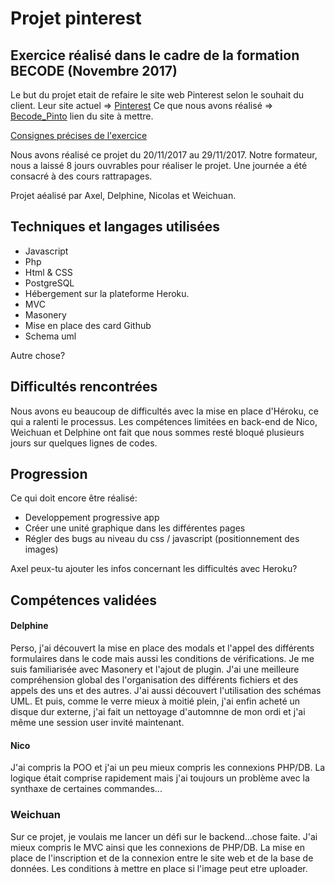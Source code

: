 # Projet pinterest

## Exercice réalisé dans le cadre de la formation BECODE (Novembre 2017)

Le but du projet etait de refaire le site web Pinterest selon le souhait du client. 
Leur site actuel =>  [Pinterest](https://www.pinterest.com/)
Ce que nous avons réalisé => [Becode_Pinto]() lien du site à mettre. 

[Consignes précises de l'exercice](https://github.com/becodeorg/Lovelace-promo-2/blob/master/Projects/projet-pinterest/readme.md)

Nous avons réalisé ce projet du 20/11/2017 au 29/11/2017.
Notre formateur, nous a laissé 8 jours ouvrables pour réaliser le projet. Une journée a été consacré à des cours rattrapages.

Projet aéalisé par Axel, Delphine, Nicolas et Weichuan.

## Techniques et langages utilisées
* Javascript 
* Php
* Html & CSS
* PostgreSQL
* Hébergement sur la plateforme Heroku.
* MVC
* Masonery
* Mise en place des card Github
* Schema uml

Autre chose? 

## Difficultés rencontrées
Nous avons eu beaucoup de difficultés avec la mise en place d'Héroku, ce qui a ralenti le processus. Les compétences limitées en back-end de Nico, Weichuan et Delphine ont fait que nous sommes resté bloqué plusieurs jours sur quelques lignes de codes.

## Progression
Ce qui doit encore être réalisé: 
* Developpement progressive app
* Créer une unité graphique dans les différentes pages
* Régler des bugs au niveau du css / javascript (positionnement des images) 

Axel peux-tu ajouter les infos concernant les difficultés avec Heroku? 

## Compétences validées

#### Delphine 
Perso, j'ai découvert la mise en place des modals et l'appel des différents formulaires dans le code mais aussi les conditions de vérifications. Je me suis familiarisée avec Masonery et l'ajout de plugin. J'ai une meilleure compréhension global des l'organisation des différents fichiers et des appels des uns et des autres. J'ai aussi découvert l'utilisation des schémas UML. Et puis, comme le verre mieux à moitié plein, j'ai enfin acheté un disque dur externe, j'ai fait un nettoyage d'automnne de mon ordi et j'ai même une session user invité maintenant. 

#### Nico 
J'ai compris la POO et j'ai un peu mieux compris les connexions PHP/DB. La logique était comprise rapidement mais j'ai toujours un problème avec la synthaxe de certaines commandes...

### Weichuan 

Sur ce projet, je voulais me lancer un défi sur le backend...chose faite. 
J'ai mieux compris le MVC ainsi que les connexions de PHP/DB. La mise en place de l'inscription et de la connexion entre le site web et de la base de données. Les conditions à mettre en place si l'image peut etre uploader.
